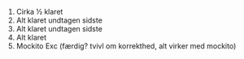 1. Cirka ½ klaret
2. Alt klaret undtagen sidste
3. Alt klaret undtagen sidste
4. Alt klaret
5. Mockito Exc (færdig? tvivl om korrekthed, alt virker med mockito)
